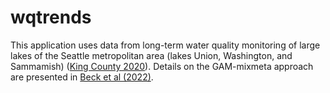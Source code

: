# wqtrends
This application uses data from long-term water quality monitoring of large lakes of the Seattle metropolitan area (lakes Union, Washington, and Sammamish) ([King County 2020](https://green2.kingcounty.gov/ScienceLibrary/Document.aspx?ArticleID=624)).  Details on the GAM-mixmeta approach are presented in [Beck et al (2022)](https://doi.org/10.1016/j.scitotenv.2021.149927).